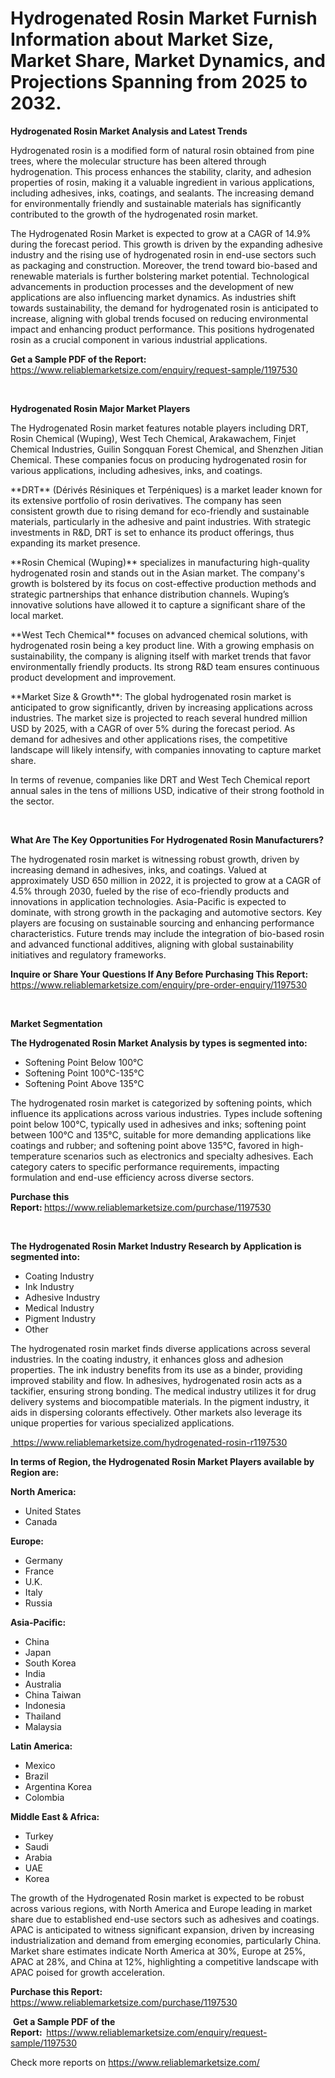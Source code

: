 <p><h1>Hydrogenated Rosin Market Furnish Information about Market Size, Market Share, Market Dynamics, and Projections Spanning from 2025 to 2032.</h1></p><p><strong>Hydrogenated Rosin Market Analysis and Latest Trends</strong></p>
<p><p>Hydrogenated rosin is a modified form of natural rosin obtained from pine trees, where the molecular structure has been altered through hydrogenation. This process enhances the stability, clarity, and adhesion properties of rosin, making it a valuable ingredient in various applications, including adhesives, inks, coatings, and sealants. The increasing demand for environmentally friendly and sustainable materials has significantly contributed to the growth of the hydrogenated rosin market.</p><p>The Hydrogenated Rosin Market is expected to grow at a CAGR of 14.9% during the forecast period. This growth is driven by the expanding adhesive industry and the rising use of hydrogenated rosin in end-use sectors such as packaging and construction. Moreover, the trend toward bio-based and renewable materials is further bolstering market potential. Technological advancements in production processes and the development of new applications are also influencing market dynamics. As industries shift towards sustainability, the demand for hydrogenated rosin is anticipated to increase, aligning with global trends focused on reducing environmental impact and enhancing product performance. This positions hydrogenated rosin as a crucial component in various industrial applications.</p></p>
<p><strong>Get a Sample PDF of the Report:&nbsp;</strong> <a href="https://www.reliablemarketsize.com/enquiry/request-sample/1197530?utm_campaign=1932&utm_medium=2&utm_source=Github&utm_content=ia&utm_term=01042025&utm_id=hydrogenated-rosin">https://www.reliablemarketsize.com/enquiry/request-sample/1197530</a></p>
<p>&nbsp;</p>
<p><strong>Hydrogenated Rosin Major Market Players</strong></p>
<p><p>The Hydrogenated Rosin market features notable players including DRT, Rosin Chemical (Wuping), West Tech Chemical, Arakawachem, Finjet Chemical Industries, Guilin Songquan Forest Chemical, and Shenzhen Jitian Chemical. These companies focus on producing hydrogenated rosin for various applications, including adhesives, inks, and coatings.</p><p>**DRT** (Dérivés Résiniques et Terpéniques) is a market leader known for its extensive portfolio of rosin derivatives. The company has seen consistent growth due to rising demand for eco-friendly and sustainable materials, particularly in the adhesive and paint industries. With strategic investments in R&D, DRT is set to enhance its product offerings, thus expanding its market presence.</p><p>**Rosin Chemical (Wuping)** specializes in manufacturing high-quality hydrogenated rosin and stands out in the Asian market. The company's growth is bolstered by its focus on cost-effective production methods and strategic partnerships that enhance distribution channels. Wuping’s innovative solutions have allowed it to capture a significant share of the local market.</p><p>**West Tech Chemical** focuses on advanced chemical solutions, with hydrogenated rosin being a key product line. With a growing emphasis on sustainability, the company is aligning itself with market trends that favor environmentally friendly products. Its strong R&D team ensures continuous product development and improvement.</p><p>**Market Size & Growth**: The global hydrogenated rosin market is anticipated to grow significantly, driven by increasing applications across industries. The market size is projected to reach several hundred million USD by 2025, with a CAGR of over 5% during the forecast period. As demand for adhesives and other applications rises, the competitive landscape will likely intensify, with companies innovating to capture market share.</p><p>In terms of revenue, companies like DRT and West Tech Chemical report annual sales in the tens of millions USD, indicative of their strong foothold in the sector.</p></p>
<p>&nbsp;</p>
<p><strong>What Are The Key Opportunities For Hydrogenated Rosin Manufacturers?</strong></p>
<p><p>The hydrogenated rosin market is witnessing robust growth, driven by increasing demand in adhesives, inks, and coatings. Valued at approximately USD 650 million in 2022, it is projected to grow at a CAGR of 4.5% through 2030, fueled by the rise of eco-friendly products and innovations in application technologies. Asia-Pacific is expected to dominate, with strong growth in the packaging and automotive sectors. Key players are focusing on sustainable sourcing and enhancing performance characteristics. Future trends may include the integration of bio-based rosin and advanced functional additives, aligning with global sustainability initiatives and regulatory frameworks.</p></p>
<p><strong>Inquire or Share Your Questions If Any Before Purchasing This Report:</strong> <a href="https://www.reliablemarketsize.com/enquiry/pre-order-enquiry/1197530?utm_campaign=1932&utm_medium=2&utm_source=Github&utm_content=ia&utm_term=01042025&utm_id=hydrogenated-rosin">https://www.reliablemarketsize.com/enquiry/pre-order-enquiry/1197530</a></p>
<p>&nbsp;</p>
<p><strong>Market Segmentation</strong></p>
<p><strong>The Hydrogenated Rosin Market Analysis by types is segmented into:</strong></p>
<p><ul><li>Softening Point Below 100℃</li><li>Softening Point 100℃-135℃</li><li>Softening Point Above 135℃</li></ul></p>
<p><p>The hydrogenated rosin market is categorized by softening points, which influence its applications across various industries. Types include softening point below 100°C, typically used in adhesives and inks; softening point between 100°C and 135°C, suitable for more demanding applications like coatings and rubber; and softening point above 135°C, favored in high-temperature scenarios such as electronics and specialty adhesives. Each category caters to specific performance requirements, impacting formulation and end-use efficiency across diverse sectors.</p></p>
<p><strong>Purchase this Report:&nbsp;</strong><a href="https://www.reliablemarketsize.com/purchase/1197530?utm_campaign=1932&utm_medium=2&utm_source=Github&utm_content=ia&utm_term=01042025&utm_id=hydrogenated-rosin">https://www.reliablemarketsize.com/purchase/1197530</a></p>
<p>&nbsp;</p>
<p><strong>The Hydrogenated Rosin Market Industry Research by Application is segmented into:</strong></p>
<p><ul><li>Coating Industry</li><li>Ink Industry</li><li>Adhesive Industry</li><li>Medical Industry</li><li>Pigment Industry</li><li>Other</li></ul></p>
<p><p>The hydrogenated rosin market finds diverse applications across several industries. In the coating industry, it enhances gloss and adhesion properties. The ink industry benefits from its use as a binder, providing improved stability and flow. In adhesives, hydrogenated rosin acts as a tackifier, ensuring strong bonding. The medical industry utilizes it for drug delivery systems and biocompatible materials. In the pigment industry, it aids in dispersing colorants effectively. Other markets also leverage its unique properties for various specialized applications.</p></p>
<p><a href="https://www.reliablemarketsize.com/hydrogenated-rosin-r1197530?utm_campaign=1932&utm_medium=2&utm_source=Github&utm_content=ia&utm_term=01042025&utm_id=hydrogenated-rosin">&nbsp;https://www.reliablemarketsize.com/hydrogenated-rosin-r1197530</a></p>
<p><strong>In terms of Region, the Hydrogenated Rosin Market Players available by Region are:</strong></p>
<p>
    <p> <strong> North America: </strong>
        <ul>
            <li>United States</li>
            <li>Canada</li>
        </ul>
        </p> 
    <p> <strong> Europe: </strong>
        <ul>
            <li>Germany</li>
            <li>France</li>
            <li>U.K.</li>
            <li>Italy</li>
            <li>Russia</li>
        </ul>
        </p> 
    <p> <strong> Asia-Pacific: </strong>
        <ul>
            <li>China</li>
            <li>Japan</li>
            <li>South Korea</li>
            <li>India</li>
            <li>Australia</li>
            <li>China Taiwan</li>
            <li>Indonesia</li>
            <li>Thailand</li>
            <li>Malaysia</li>
        </ul>
        </p> 
    <p> <strong> Latin America: </strong>
        <ul>
            <li>Mexico</li>
            <li>Brazil</li>
            <li>Argentina Korea</li>
            <li>Colombia</li>
        </ul>
        </p> 
    <p> <strong> Middle East & Africa: </strong>
        <ul>
            <li>Turkey</li>
            <li>Saudi</li>
            <li>Arabia</li>
            <li>UAE</li>
            <li>Korea</li>
        </ul>
    </p>
    </p>
<p><p>The growth of the Hydrogenated Rosin market is expected to be robust across various regions, with North America and Europe leading in market share due to established end-use sectors such as adhesives and coatings. APAC is anticipated to witness significant expansion, driven by increasing industrialization and demand from emerging economies, particularly China. Market share estimates indicate North America at 30%, Europe at 25%, APAC at 28%, and China at 12%, highlighting a competitive landscape with APAC poised for growth acceleration.</p></p>
<p><strong>Purchase this Report: </strong><a href="https://www.reliablemarketsize.com/purchase/1197530?utm_campaign=1932&utm_medium=2&utm_source=Github&utm_content=ia&utm_term=01042025&utm_id=hydrogenated-rosin">https://www.reliablemarketsize.com/purchase/1197530</a></p>
<p>&nbsp;<strong>Get a Sample PDF of the Report:&nbsp;&nbsp;</strong><a href="https://www.reliablemarketsize.com/enquiry/request-sample/1197530?utm_campaign=1932&utm_medium=2&utm_source=Github&utm_content=ia&utm_term=01042025&utm_id=hydrogenated-rosin">https://www.reliablemarketsize.com/enquiry/request-sample/1197530</a></p>
<p><strong></strong></p>
<p>Check more reports on <a href="https://www.reliablemarketsize.com/?utm_campaign=1932&utm_medium=2&utm_source=Github&utm_content=ia&utm_term=01042025&utm_id=hydrogenated-rosin">https://www.reliablemarketsize.com/</a></p>